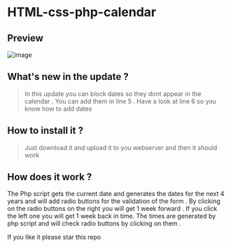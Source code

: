 # HTML-css-php-calendar

## Preview

![image](https://user-images.githubusercontent.com/101336067/157666778-5ca9fd3c-bc5b-4b90-84de-c073cd4e867f.png)

## What's new in the update ?

>In this update you can block dates so they dont appear in the calendar .
>You can add them in line 5 . Have a look at line 6 so you know how to add dates  

## How to install it ?
>Just download it and upload it to you webserver and then it should work 

## How does it work ?

The Php script gets the current date and generates the dates for the next 4 years and will add radio buttons for the validation of the form . By clicking on the radio buttons on the right you will get 1 week forward . If you click the left one you will get 1 week back in time. The times are generated by php script and will check radio buttons by clicking on them .

If you like it please star this repo
